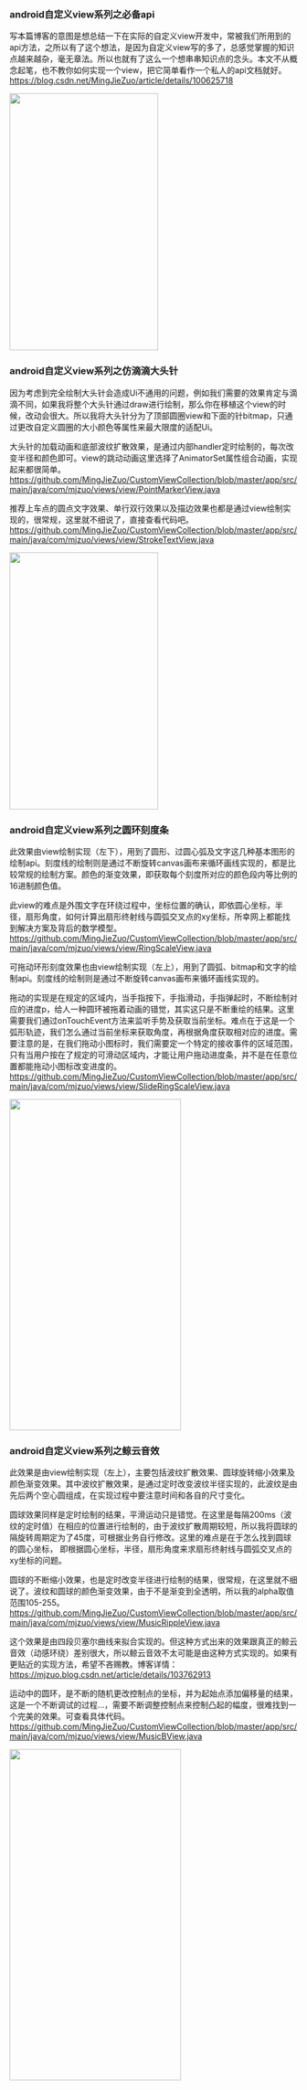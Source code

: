 ### android自定义view系列之必备api

写本篇博客的意图是想总结一下在实际的自定义view开发中，常被我们所用到的api方法，之所以有了这个想法，是因为自定义view写的多了，总感觉掌握的知识点越来越杂，毫无章法。所以也就有了这么一个想串串知识点的念头。本文不从概念起笔，也不教你如何实现一个view，把它简单看作一个私人的api文档就好。https://blog.csdn.net/MingJieZuo/article/details/100625718

<p align="left">
  <img width="260" height="450" src="https://github.com/MingJieZuo/CustomViewCollection/blob/master/app/src/main/assets/imgfolder/figure_view.gif">
</p>

### android自定义view系列之仿滴滴大头针

因为考虑到完全绘制大头针会造成Ui不通用的问题，例如我们需要的效果肯定与滴滴不同，如果我将整个大头针通过draw进行绘制，那么你在移植这个view的时候，改动会很大。所以我将大头针分为了顶部圆圈view和下面的针bitmap，只通过更改自定义圆圈的大小颜色等属性来最大限度的适配Ui。

大头针的加载动画和底部波纹扩散效果，是通过内部handler定时绘制的，每次改变半径和颜色即可。view的跳动动画这里选择了AnimatorSet属性组合动画，实现起来都很简单。
https://github.com/MingJieZuo/CustomViewCollection/blob/master/app/src/main/java/com/mjzuo/views/view/PointMarkerView.java

推荐上车点的圆点文字效果、单行双行效果以及描边效果也都是通过view绘制实现的，很常规，这里就不细说了，直接查看代码吧。
https://github.com/MingJieZuo/CustomViewCollection/blob/master/app/src/main/java/com/mjzuo/views/view/StrokeTextView.java

<p align="left">
  <img width="260" height="450" src="https://github.com/MingJieZuo/CustomViewCollection/blob/master/app/src/main/assets/imgfolder/spot.gif">
</p>

### android自定义view系列之圆环刻度条

此效果由view绘制实现（左下），用到了圆形、过圆心弧及文字这几种基本图形的绘制api。刻度线的绘制则是通过不断旋转canvas画布来循环画线实现的，都是比较常规的绘制方案。颜色的渐变效果，即获取每个刻度所对应的颜色段内等比例的16进制颜色值。

此view的难点是外围文字在环绕过程中，坐标位置的确认，即依圆心坐标，半径，扇形角度，如何计算出扇形终射线与圆弧交叉点的xy坐标，所幸网上都能找到解决方案及背后的数学模型。
https://github.com/MingJieZuo/CustomViewCollection/blob/master/app/src/main/java/com/mjzuo/views/view/RingScaleView.java

可拖动环形刻度效果也由view绘制实现（左上），用到了圆弧、bitmap和文字的绘制api。刻度线的绘制则是通过不断旋转canvas画布来循环画线实现的。

拖动的实现是在规定的区域内，当手指按下，手指滑动，手指弹起时，不断绘制对应的进度p，给人一种圆环被拖着动画的错觉，其实这只是不断重绘的结果。这里需要我们通过onTouchEvent方法来监听手势及获取当前坐标。难点在于这是一个弧形轨迹，我们怎么通过当前坐标来获取角度，再根据角度获取相对应的进度。需要注意的是，在我们拖动小图标时，我们需要定一个特定的接收事件的区域范围，只有当用户按在了规定的可滑动区域内，才能让用户拖动进度条，并不是在任意位置都能拖动小图标改变进度的。
https://github.com/MingJieZuo/CustomViewCollection/blob/master/app/src/main/java/com/mjzuo/views/view/SlideRingScaleView.java

<p align="left">
  <img width="300" height="580" src="https://github.com/MingJieZuo/CustomViewCollection/blob/master/app/src/main/assets/imgfolder/scale.gif">
</p>

### android自定义view系列之鲸云音效

此效果是由view绘制实现（左上），主要包括波纹扩散效果、圆球旋转缩小效果及颜色渐变效果。其中波纹扩散效果，是通过定时改变波纹半径实现的，此波纹是由先后两个空心圆组成，在实现过程中要注意时间和各自的尺寸变化。

圆球效果同样是定时绘制的结果，平滑运动只是错觉。在这里是每隔200ms（波纹的定时值）在相应的位置进行绘制的，由于波纹扩散周期较短，所以我将圆球的隔旋转周期定为了45度，可根据业务自行修改。这里的难点是在于怎么找到圆球的圆心坐标， 即根据圆心坐标，半径，扇形角度来求扇形终射线与圆弧交叉点的xy坐标的问题。

圆球的不断缩小效果，也是定时改变半径进行绘制的结果，很常规，在这里就不细说了。波纹和圆球的颜色渐变效果，由于不是渐变到全透明，所以我的alpha取值范围105-255。
https://github.com/MingJieZuo/CustomViewCollection/blob/master/app/src/main/java/com/mjzuo/views/view/MusicRippleView.java

这个效果是由四段贝塞尔曲线来拟合实现的。但这种方式出来的效果跟真正的鲸云音效（动感环绕）差别很大，所以鲸云音效不太可能是由这种方式实现的。如果有更贴近的实现方法，希望不吝赐教。博客详情：
https://mjzuo.blog.csdn.net/article/details/103762913

运动中的圆环，是不断的随机更改控制点的坐标，并为起始点添加偏移量的结果，这是一个不断调试的过程…，需要不断调整控制点来控制凸起的幅度，很难找到一个完美的效果。可查看具体代码。
https://github.com/MingJieZuo/CustomViewCollection/blob/master/app/src/main/java/com/mjzuo/views/view/MusicBView.java

<p align="left">
  <img width="300" height="580" src="https://github.com/MingJieZuo/CustomViewCollection/blob/master/app/src/main/assets/imgfolder/bmusic.gif">
</p>
